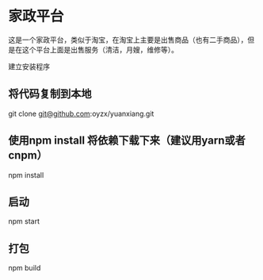 # 家政平台


这是一个家政平台，类似于淘宝，在淘宝上主要是出售商品（也有二手商品），但是在这个平台上面是出售服务（清洁，月嫂，维修等）。


建立安装程序

## 将代码复制到本地
git clone git@github.com:oyzx/yuanxiang.git

## 使用npm install 将依赖下载下来（建议用yarn或者cnpm）
npm install

## 启动
npm start

## 打包
npm build

